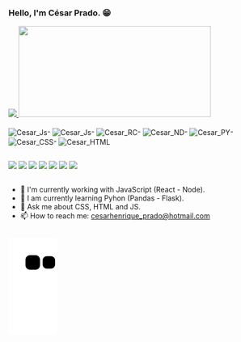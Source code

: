 ### Hello, I'm César Prado. 😁
<div>
  <a href="https://beacons.ai/CesarPradoJr">
  <img height="180em" src="https://github-readme-stats.vercel.app/api?username=cesarpradojr&show_icons=true&theme=radical&border_radius=16&include_all_commits=true">
  <img height="180em" width="380em" src="https://github-readme-stats.vercel.app/api/top-langs/?username=cesarpradojr&show_icons=true&theme=radical&border_radius=10">
  </a>
</div>

<div style="display: inline_block"><br>
  <img align="center" alt="Cesar_Js" height="50" width="60" src="https://img.icons8.com/color/48/000000/docker.png"/>-
  <img align="center" alt="Cesar_Js" height="50" width="60" src="https://cdn.jsdelivr.net/gh/devicons/devicon/icons/javascript/javascript-original.svg" />-
  <img align="center" alt="Cesar_RC" height="50" width="60" src="https://cdn.jsdelivr.net/gh/devicons/devicon/icons/react/react-original-wordmark.svg" />-
  <img align="center" alt="Cesar_ND" height="50" width="60" src="https://cdn.jsdelivr.net/gh/devicons/devicon/icons/nodejs/nodejs-original.svg" />-
  <img align="center" alt="Cesar_PY" height="50" width="60" src="https://cdn.jsdelivr.net/gh/devicons/devicon/icons/python/python-original-wordmark.svg" />-
  <img align="center" alt="Cesar_CSS" height="50" width="60" src="https://cdn.jsdelivr.net/gh/devicons/devicon/icons/css3/css3-original-wordmark.svg" />-
  <img align="center" alt="Cesar_HTML" height="50" width="60" src="https://cdn.jsdelivr.net/gh/devicons/devicon/icons/html5/html5-original-wordmark.svg" />
</div>
 
 ##
 
<div>
  <a href="https://www.linkedin.com/in/c%C3%A9sar-prado-68350b136/" target="_blank"><img src="https://img.shields.io/badge/LinkedIn-0077B5?style=for-the-badge&logo=linkedin&logoColor=white" target="_blank"></a>
  <a href="https://www.instagram.com/ceesinhaprado/" target="_blank"><img src="https://img.shields.io/badge/Instagram-E4405F?style=for-the-badge&logo=instagram&logoColor=white" target="_blank"></a>
  <a href="https://www.youtube.com/channel/UClKIqk7G0nC7u-L0M4HjN2A?view_as=subscriber" target="_blank"><img src="https://img.shields.io/badge/YouTube-FF0000?style=for-the-badge&logo=youtube&logoColor=white" target="_blank"></a>
  <a href="https://www.twitch.tv/ceesinhafox/" target="_blank"><img src="https://img.shields.io/badge/Twitch-9146FF?style=for-the-badge&logo=twitch&logoColor=white" target="_blank"></a>
  <a href="https://discord.gg/G74j72h" target="_blank"><img src="https://img.shields.io/badge/Discord-7289DA?style=for-the-badge&logo=discord&logoColor=white" target="_blank"></a>
  <a href="https://mail.google.com/mail/u/cesarjunior95@gmail.com" target="_blank"><img src="https://img.shields.io/badge/Gmail-D14836?style=for-the-badge&logo=gmail&logoColor=white" target="_blank"></a>
  <a href="https://twitter.com/CsarPra57172065" target="_blank"><img src="https://img.shields.io/badge/Twitter-1DA1F2?style=for-the-badge&logo=twitter&logoColor=white" target="_blank"></a>
</div>

##

- 🔭 I'm currently working with JavaScript (React - Node).
- 🌱 I am currently learning Pyhon (Pandas - Flask).
- 💬 Ask me about CSS, HTML and JS.
- 📫 How to reach me: cesarhenrique_prado@hotmail.com

##

![Snake animation](https://github.com/cesarpradojr/cesarpradojr/blob/output/github-contribution-grid-snake.svg)
